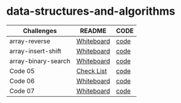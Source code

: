 # data-structures-and-algorithms

| Challenges         | README                                                         |CODE                                                           |
| -------------------| ---------------------------------------------------------------|---------------------------------------------------------------|
| array-reverse      | [Whiteboard](challenges/array-reverse/README.md)               |[code](challenges/array-reverse/array-reverse.java)            |
| array-insert-shift | [Whiteboard](challenges/array-insert-shift/README.md)          |[code](challenges/array-insert-shift/array-insert-shift.java)  |
|array-binary-search | [Whiteboard](challenges/array-binary-search/README.md)         |[code](challenges/array-binary-search/array-binary-search.java)|
| Code 05         | [Check List](challenges/linked-list/README.md)       | [code](challenges/linked-list/lib/src/main) |
| Code 06         | [Whiteboard](challenges/linked-list/README06.md)       | [code](challenges/linked-list/lib/src) |
| Code 07         | [Whiteboard](challenges/linked-list/README07.md)       | [code](challenges/linked-list/lib/src) |